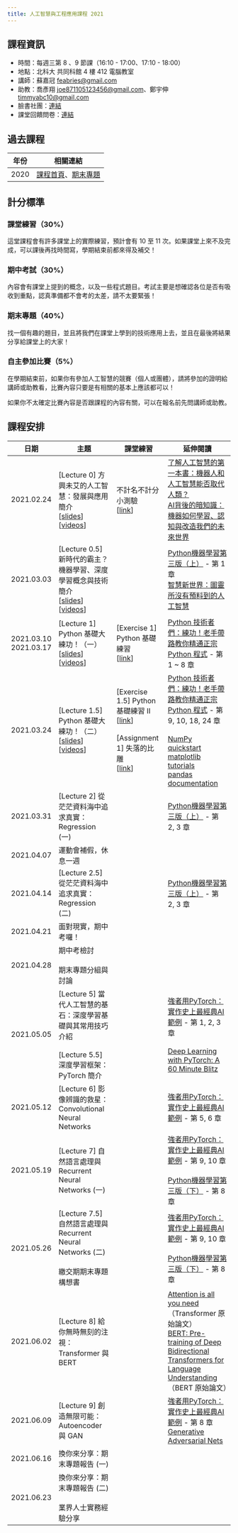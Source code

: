 ```yaml
---
title: 人工智慧與工程應用課程 2021
---
```


## 課程資訊

- 時間：每週三第 8 、9 節課（16:10 - 17:00、17:10 - 18:00）
- 地點：北科大 共同科館 4 樓 412 電腦教室
- 講師：蘇嘉冠 feabries@gmail.com
- 助教：喬彥翔 joe871105123456@gmail.com、鄭宇伸 timmyabc10@gmail.com
- 臉書社團：[連結](https://www.facebook.com/groups/759156424977401)
- 課堂回饋問卷：[連結](https://docs.google.com/forms/d/e/1FAIpQLSdM3cXOgN-a65JrKQUyxgLwIOh4OweagsYs-PkthxOwEa1Xow/viewform)

## 過去課程

|年份|相關連結|
|-----|------------|
|2020|[課程首頁](https://sites.google.com/view/2020aintut/)、[期末專題](https://hackmd.io/HbOStYCGR2atnyOyNzmo4w)|

## 計分標準

### 課堂練習（30%）

這堂課程會有許多課堂上的實際練習，預計會有 10 至 11 次。如果課堂上來不及完成，可以課後再找時間寫，學期結束前都來得及補交！

### 期中考試（30%）

內容會有課堂上提到的概念，以及一些程式題目。考試主要是想確認各位是否有吸收到重點，認真準備都不會考的太差，請不太要緊張！

### 期末專題（40%）

找一個有趣的題目，並且將我們在課堂上學到的技術應用上去，並且在最後將結果分享給課堂上的大家！

### 自主參加比賽（5%）

在學期結束前，如果你有參加人工智慧的競賽（個人或團體），請將參加的證明給講師或助教看，比賽內容只要是有相關的基本上應該都可以！

如果你不太確定比賽內容是否跟課程的內容有關，可以在報名前先問講師或助教。

## 課程安排

|日期|主題|課堂練習|延伸閱讀|
|-----|------|-----------|------------|
|2021.02.24|[Lecture 0] 方興未艾的人工智慧：發展與應用簡介<br />[[slides](https://docs.google.com/presentation/d/1jH3bPgRATLSZS8s6RDlsd5tapWK9JJT9m0JqOAKEGoU/edit?usp=sharing)] [[videos](https://www.youtube.com/watch?v=I6lP3aYcTzA&list=PLJ9tqCH58ZfnAICGkk_StWRC5ccO1X-oZ&index=1)]|不計名不計分小測驗<br />[[link](https://docs.google.com/forms/d/e/1FAIpQLSeqLl0euRDRWDfM_HB8S_n7TV9OsEBzzJpdBB5bI11NHAYAqA/viewform?usp=sf_link)]|[了解人工智慧的第一本書：機器人和人工智慧能否取代人類？](https://www.books.com.tw/products/0010723841)<br  />[AI背後的暗知識：機器如何學習、認知與改造我們的未來世界](https://www.books.com.tw/products/0010848804)|
|2021.03.03|[Lecture 0.5] 新時代的霸主？機器學習、深度學習概念與技術簡介<br />[[slides](https://docs.google.com/presentation/d/1UhLuFMPkaBCQGgVMDQd6C6IzrQn_IwArKxcD1rK3-dM/edit?usp=sharing)] [[videos](https://www.youtube.com/watch?v=jBh_xZpRdA0&list=PLJ9tqCH58ZfnAICGkk_StWRC5ccO1X-oZ&index=2)]||[Python機器學習第三版（上）](https://www.books.com.tw/products/0010869555) - 第 1 章<br />[智慧新世界：圖靈所沒有預料到的人工智慧](https://www.books.com.tw/products/0010880354)|
|2021.03.10<br />2021.03.17|[Lecture 1] Python 基礎大練功！（一）<br />[[slides](https://docs.google.com/presentation/d/17DD1CN73xMRkgTAXrAv4O5HikOT36Vd9-vgp05nUqf4/edit?usp=sharing)] [[videos](https://www.youtube.com/watch?v=ZFjFdhcf-PM&list=PLJ9tqCH58ZfnAICGkk_StWRC5ccO1X-oZ&index=5)]|[Exercise 1] Python 基礎練習<br />[[link](https://colab.research.google.com/drive/1FHxzPInVNYI2DJqboSGUKY3lfQTIQEjn?usp=sharing)]|[Python 技術者們：練功！老手帶路教你精通正宗 Python 程式](https://www.books.com.tw/products/0010834816) - 第 1 ~ 8 章|
|2021.03.24|[Lecture 1.5] Python 基礎大練功！（二）<br />[[slides](https://docs.google.com/presentation/d/11zUCMAQMne8cC2zO3PW2ziYOhRMO-jWmkA7HIlDXHzU/edit?usp=sharing)] [[videos](https://www.youtube.com/watch?v=-hYhxsD6c98&list=PLJ9tqCH58ZfnAICGkk_StWRC5ccO1X-oZ&index=5)]|[Exercise 1.5] Python 基礎練習 II<br />[[link](https://colab.research.google.com/drive/1L1OmJsmPXhIJXdYd-ppi6UV93GAJPfSI?usp=sharing)]<br /><br />[Assignment 1] 失落的比雕<br />[[link](https://colab.research.google.com/drive/1AWz0sJ-fcTL0WlgOVgylD4TSk_q5HunH?usp=sharing)]|[Python 技術者們：練功！老手帶路教你精通正宗 Python 程式](https://www.books.com.tw/products/0010834816) - 第 9, 10, 18, 24 章<br /><br />[NumPy quickstart](https://numpy.org/devdocs/user/quickstart.html)<br />[matplotlib tutorials](https://matplotlib.org/stable/tutorials/index.html)<br />[pandas documentation](https://pandas.pydata.org/docs/index.html)|
|2021.03.31|[Lecture 2] 從茫茫資料海中追求真實：Regression (一)||[Python機器學習第三版（上）](https://www.books.com.tw/products/0010869555) - 第 2, 3 章|
|2021.04.07|運動會補假，休息一週|||
|2021.04.14|[Lecture 2.5] 從茫茫資料海中追求真實：Regression (二)||[Python機器學習第三版（上）](https://www.books.com.tw/products/0010869555) - 第 2, 3 章|
|2021.04.21|面對現實，期中考囉！|||
|2021.04.28|期中考檢討<br /><br />期末專題分組與討論|||
|2021.05.05|[Lecture 5] 當代人工智慧的基石：深度學習基礎與其常用技巧介紹<br /><br />[Lecture 5.5] 深度學習框架：PyTorch 簡介||[強者用PyTorch：實作史上最經典AI範例](https://www.books.com.tw/products/0010845128) - 第 1, 2, 3 章<br /><br />[Deep Learning with PyTorch: A 60 Minute Blitz](https://pytorch.org/tutorials/beginner/deep_learning_60min_blitz.html)|
|2021.05.12|[Lecture 6] 影像辨識的救星：Convolutional Neural Networks||[強者用PyTorch：實作史上最經典AI範例](https://www.books.com.tw/products/0010845128) - 第 5, 6 章|
|2021.05.19|[Lecture 7] 自然語言處理與 Recurrent Neural Networks (一)||[強者用PyTorch：實作史上最經典AI範例](https://www.books.com.tw/products/0010845128) - 第 9, 10 章<br /><br />[Python機器學習第三版（下）](https://www.books.com.tw/products/0010871454) - 第 8 章|
|2021.05.26|[Lecture 7.5] 自然語言處理與 Recurrent Neural Networks (二)<br /><br />繳交期期末專題構想書||[強者用PyTorch：實作史上最經典AI範例](https://www.books.com.tw/products/0010845128) - 第 9, 10 章<br /><br />[Python機器學習第三版（下）](https://www.books.com.tw/products/0010871454) - 第 8 章|
|2021.06.02|[Lecture 8] 給你無時無刻的注視：Transformer 與 BERT||[Attention is all you need](https://arxiv.org/pdf/1706.03762.pdf)（Transformer 原始論文）<br />[BERT: Pre-training of Deep Bidirectional Transformers for Language Understanding](https://arxiv.org/pdf/1810.04805.pdf)（BERT 原始論文）|
|2021.06.09|[Lecture 9] 創造無限可能：Autoencoder 與 GAN||[強者用PyTorch：實作史上最經典AI範例](https://www.books.com.tw/products/0010845128) - 第 8 章<br />[Generative Adversarial Nets](https://arxiv.org/pdf/1406.2661.pdf)|
|2021.06.16|換你來分享：期末專題報告 (一)|||
|2021.06.23|換你來分享：期末專題報告 (二)<br /><br />業界人士實務經驗分享|||
